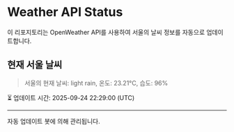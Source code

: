 
# Weather API Status

이 리포지토리는 OpenWeather API를 사용하여 서울의 날씨 정보를 자동으로 업데이트합니다.

## 현재 서울 날씨
> 서울의 현재 날씨: light rain, 온도: 23.21°C, 습도: 96%

⏳ 업데이트 시간: 2025-09-24 22:29:00 (UTC)

---
자동 업데이트 봇에 의해 관리됩니다.
